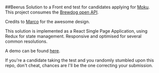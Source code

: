 ##Beerus
Solution to a Front end test for candidates applying for [Moku](https://moku.io/). This project consumes the [Brewdog open API](https://punkapi.com/).

Credits to [Marco](http://marcomezzavilla.com/) for the awesome design.

This solution is implemented as a React Single Page Application, using Redux for state management.
Responsive and optimised for several common resolutions.

A demo can be found [here](https://beerus-995b7.firebaseapp.com).

If you're a candidate taking the test and you randomly stumbled upon this repo, don't cheat, chances are I'll be the one correcting your submission.